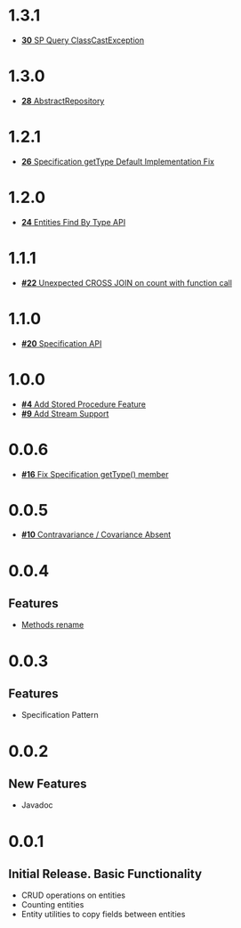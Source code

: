 # 1.3.1

* [**30** SP Query ClassCastException](https://github.com/Scalified/jpa/issues/30)

# 1.3.0

* [**28** AbstractRepository](https://github.com/Scalified/jpa/issues/28)

# 1.2.1

* [**26** Specification getType Default Implementation Fix](https://github.com/Scalified/jpa/issues/26)

# 1.2.0

* [**24** Entities Find By Type API](https://github.com/Scalified/jpa/issues/24)

# 1.1.1

* [**#22** Unexpected CROSS JOIN on count with function call](https://github.com/Scalified/jpa/issues/22)

# 1.1.0

* [**#20** Specification API](https://github.com/Scalified/jpa/issues/20)

# 1.0.0

* [**#4** Add Stored Procedure Feature](https://github.com/Scalified/jpa/issues/4)
* [**#9** Add Stream Support](https://github.com/Scalified/jpa/issues/9)

# 0.0.6

* [**#16** Fix Specification getType() member](https://github.com/Scalified/jpa/issues/16)

# 0.0.5

* [**#10** Contravariance / Covariance Absent](https://github.com/Scalified/jpa/issues/10)

# 0.0.4

## Features

* [Methods rename](https://github.com/Scalified/jpa/issues/7)

# 0.0.3

## Features

* Specification Pattern

# 0.0.2

## New Features

* Javadoc

# 0.0.1

## Initial Release. Basic Functionality

* CRUD operations on entities
* Counting entities
* Entity utilities to copy fields between entities

